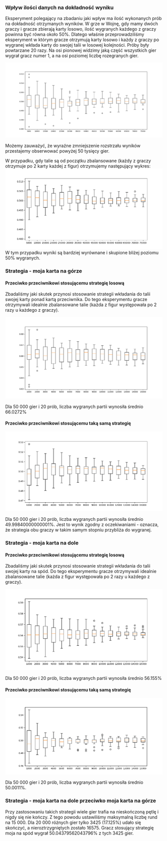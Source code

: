 ### Wpływ ilości danych na dokładność wyniku

Eksperyment polegający na zbadaniu jaki wpływ ma ilość wykonanych prób na dokładność otrzymanych wyników.
W grze w Wojnę, gdy mamy dwóch graczy i gracze zbierają karty losowo, ilość wygranych każdego z graczy powinna być równa około 50%.
Dlatego właśnie przeprowadziliśmy eksperyment w którym gracze otrzymują karty losowo i każdy z graczy po wygranej wkłada karty do swojej talii w losowej kolejności. Próby były powtarzane 20 razy.
Na osi pionowej widzimy jaką część wszystkich gier wygrał gracz numer 1, a na osi poziomej liczbę rozegranych gier.

![alt text](image/results_accuracy.png "Title")

Możemy zauważyć, że wyraźne zmniejszenie rozstrzału wyników przestajemy obserwować powyżej 50 tysięcy gier.

W przypadku, gdy talie są od początku zbalansowane (każdy z graczy otrzymuje po 2 karty każdej z figur) otrzymujemy następujący wykres:
![alt text](image/results_accuracy_balanced_decks.png "Title")
W tym przypadku wyniki są bardziej wyrównane i skupione bliżej poziomu 50% wygranych.

### Strategia - moja karta na górze

#### Przeciwko przeciwnikowi stosującemu strategię losową

Zbadaliśmy jaki skutek przynosi stosowanie strategii wkładania do talii swojej karty ponad kartą przeciwnika.
Do tego eksperymentu gracze otrzymywali idealnie zbalansowane talie (każda z figur występowała po 2 razy u każdego z graczy).

![alt text](image/own_first.png "Title")

Dla 50 000 gier i 20 prób, liczba wygranych partii wynosiła średnio 66.0272%

#### Przeciwko przeciwnikowi stosującemu taką samą strategię

![alt text](image/own_first_vs_own_first.png "Title")

Dla 50 000 gier i 20 prób, liczba wygranych partii wynosiła średnio 49.99840000000001%.
Jest to wynik zgodny z oczekiwaniami - oznacza, że strategia obu graczy w takim samym stopniu przybliża do wygranej.

### Strategia - moja karta na dole

#### Przeciwko przeciwnikowi stosującemu strategię losową

Zbadaliśmy jaki skutek przynosi stosowanie strategii wkładania do talii swojej karty na spód.
Do tego eksperymentu gracze otrzymywali idealnie zbalansowane talie (każda z figur występowała po 2 razy u każdego z graczy).

![alt text](image/own_last.png "Title")

Dla 50 000 gier i 20 prób, liczba wygranych partii wynosiła średnio 56.155%

#### Przeciwko przeciwnikowi stosującemu taką samą strategię

![alt text](image/own_last_vs_own_last.png "Title")

Dla 50 000 gier i 20 prób, liczba wygranych partii wynosiła średnio 50.0011%.

### Strategia - moja karta na dole przeciwko moja karta na górze

Przy zastosowaniu takich strategii wiele gier trafia na nieskończoną pętlę i nigdy się nie kończy.
Z tego powodu ustawiliśmy maksymalną liczbę rund na 15 000.
Dla 20 000 różnych gier tylko 3425 (17.125%) udało się skończyć, a nieroztrzygniętych zostało 16575.
Gracz stosujący strategię moja na spód wygrał 50.04379562043796% z tych 3425 gier.
